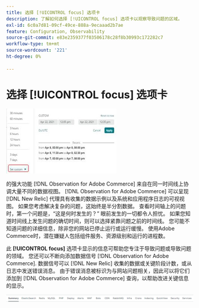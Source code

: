 ```yaml
---
title: 选择 [!UICONTROL focus] 选项卡
description: 了解如何选择 [!UICONTROL focus] 选项卡以观察导致问题的区域。
exl-id: 6c0a7d81-09cf-49ce-888a-9ecaaad2b7ae
feature: Configuration, Observability
source-git-commit: e83e2359377f03506178c28f8b30993c172282c7
workflow-type: tm+mt
source-wordcount: '221'
ht-degree: 0%

---
```


# 选择 [!UICONTROL focus] 选项卡

![选择焦点选项卡](../../assets/tools/observation-for-adobe-commerce/choosing-the-focus-tabs-1.jpg)

的强大功能 [!DNL Observation for Adobe Commerce] 来自在同一时间线上协调大量不同的数据视图。 [!DNL Observation for Adobe Commerce] 可以呈现 [!DNL New Relic] 代理具有收集的数据示例以及系统和应用程序日志的可视视图。 如果您考虑解决复杂的问题，这始终是半分割数据。 查看时间轴上的问题时，第一个问题是，“这是何时发生的？” 眼前发生的一切都令人担忧。 如果您知道时间线上发生问题的确切时间，则可以选择紧靠问题之前的时间线。 您可能不知道问题的详细信息，除非您的网站已停止运行或运行缓慢。 使用Adobe Commerce时，潜在嫌疑人包括组件服务、资源级别和运行的进程数。

此 **[!UICONTROL focus]** 选项卡显示的信息可帮助您专注于导致问题或导致问题的领域。 您还可以不断向添加数据信号 [!DNL Observation for Adobe Commerce]. 数据信号可以 [!DNL New Relic] 收集的数据或关键阶段计数，或从日志中发送错误消息。 由于错误消息被标识为与网站问题相关，因此可以将它们添加到 [!DNL Observation for Adobe Commerce] 查询，以帮助改进关键信息的显示。

![选择焦点选项卡](../../assets/tools/observation-for-adobe-commerce/choosing-the-focus-tabs-2.jpeg)
